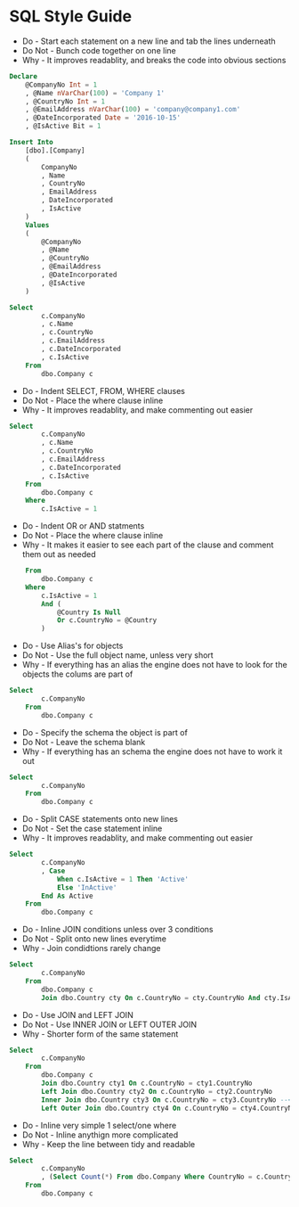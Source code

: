 # SQL Style Guide

* Do - Start each statement on a new line and tab the lines underneath
* Do Not - Bunch code together on one line
* Why - It improves readablity, and breaks the code into obvious sections

```SQL
Declare
	@CompanyNo Int = 1
	, @Name nVarChar(100) = 'Company 1'
	, @CountryNo Int = 1
	, @EmailAddress nVarChar(100) = 'company@company1.com'
	, @DateIncorporated Date = '2016-10-15'
	, @IsActive Bit = 1

Insert Into
	[dbo].[Company]
	(
		CompanyNo
		, Name
		, CountryNo
		, EmailAddress
		, DateIncorporated
		, IsActive
	)
	Values
	(
		@CompanyNo
		, @Name
		, @CountryNo
		, @EmailAddress
		, @DateIncorporated
		, @IsActive
	)

Select
		c.CompanyNo
		, c.Name
		, c.CountryNo
		, c.EmailAddress
		, c.DateIncorporated
		, c.IsActive
	From
		dbo.Company c
```

* Do - Indent SELECT, FROM, WHERE clauses
* Do Not - Place the where clause inline
* Why - It improves readablity, and make commenting out easier

```SQL
Select
		c.CompanyNo
		, c.Name
		, c.CountryNo
		, c.EmailAddress
		, c.DateIncorporated
		, c.IsActive
	From
		dbo.Company c
	Where
		c.IsActive = 1
```

* Do - Indent OR or AND statments
* Do Not - Place the where clause inline
* Why - It makes it easier to see each part of the clause and comment them out as needed

```SQL
	From
		dbo.Company c
	Where
		c.IsActive = 1
		And (
			@Country Is Null
			Or c.CountryNo = @Country
		)
```

* Do - Use Alias's for objects
* Do Not - Use the full object name, unless very short
* Why - If everything has an alias the engine does not have to look for the objects the colums are part of

```SQL
Select
		c.CompanyNo
	From
		dbo.Company c
```

* Do - Specify the schema the object is part of
* Do Not - Leave the schema blank
* Why - If everything has an schema the engine does not have to work it out

```SQL
Select
		c.CompanyNo
	From
		dbo.Company c
```

* Do - Split CASE statements onto new lines
* Do Not - Set the case statement inline
* Why - It improves readablity, and make commenting out easier

```SQL
Select
		c.CompanyNo
		, Case
			When c.IsActive = 1 Then 'Active'
			Else 'InActive'
		End As Active
	From
		dbo.Company c
```

* Do - Inline JOIN conditions unless over 3 conditions
* Do Not - Split onto new lines everytime
* Why - Join condidtions rarely change

```SQL
Select
		c.CompanyNo
	From
		dbo.Company c
		Join dbo.Country cty On c.CountryNo = cty.CountryNo And cty.IsActive = 1
```

* Do - Use JOIN and LEFT JOIN
* Do Not - Use INNER JOIN or LEFT OUTER JOIN
* Why - Shorter form of the same statement

```SQL
Select
		c.CompanyNo
	From
		dbo.Company c
		Join dbo.Country cty1 On c.CountryNo = cty1.CountryNo
		Left Join dbo.Country cty2 On c.CountryNo = cty2.CountryNo
		Inner Join dbo.Country cty3 On c.CountryNo = cty3.CountryNo --< Do NOT
		Left Outer Join dbo.Country cty4 On c.CountryNo = cty4.CountryNo --< Do NOT
```

* Do - Inline very simple 1 select/one where
* Do Not - Inline anythign more complicated
* Why - Keep the line between tidy and readable

```SQL
Select
		c.CompanyNo
		, (Select Count(*) From dbo.Company Where CountryNo = c.CountryNo) As CompanyCountryCount
	From
		dbo.Company c
```
